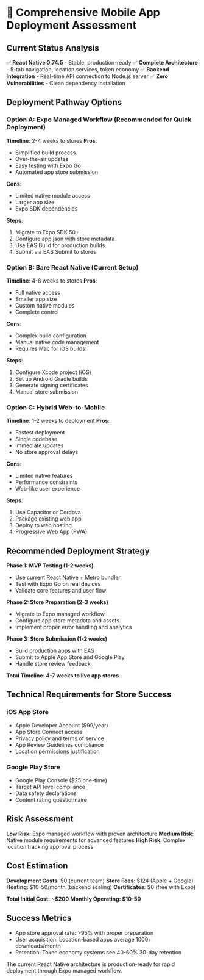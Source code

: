 # 📱 Comprehensive Mobile App Deployment Assessment

## Current Status Analysis
✅ **React Native 0.74.5** - Stable, production-ready
✅ **Complete Architecture** - 5-tab navigation, location services, token economy
✅ **Backend Integration** - Real-time API connection to Node.js server
✅ **Zero Vulnerabilities** - Clean dependency installation

## Deployment Pathway Options

### Option A: Expo Managed Workflow (Recommended for Quick Deployment)
**Timeline**: 2-4 weeks to stores
**Pros**: 
- Simplified build process
- Over-the-air updates
- Easy testing with Expo Go
- Automated app store submission

**Cons**:
- Limited native module access
- Larger app size
- Expo SDK dependencies

**Steps**:
1. Migrate to Expo SDK 50+
2. Configure app.json with store metadata
3. Use EAS Build for production builds
4. Submit via EAS Submit to stores

### Option B: Bare React Native (Current Setup)
**Timeline**: 4-8 weeks to stores
**Pros**:
- Full native access
- Smaller app size
- Custom native modules
- Complete control

**Cons**:
- Complex build configuration
- Manual native code management
- Requires Mac for iOS builds

**Steps**:
1. Configure Xcode project (iOS)
2. Set up Android Gradle builds
3. Generate signing certificates
4. Manual store submission

### Option C: Hybrid Web-to-Mobile
**Timeline**: 1-2 weeks to deployment
**Pros**:
- Fastest deployment
- Single codebase
- Immediate updates
- No store approval delays

**Cons**:
- Limited native features
- Performance constraints
- Web-like user experience

**Steps**:
1. Use Capacitor or Cordova
2. Package existing web app
3. Deploy to web hosting
4. Progressive Web App (PWA)

## Recommended Deployment Strategy

**Phase 1: MVP Testing (1-2 weeks)**
- Use current React Native + Metro bundler
- Test with Expo Go on real devices
- Validate core features and user flow

**Phase 2: Store Preparation (2-3 weeks)**
- Migrate to Expo managed workflow
- Configure app store metadata and assets
- Implement proper error handling and analytics

**Phase 3: Store Submission (1-2 weeks)**
- Build production apps with EAS
- Submit to Apple App Store and Google Play
- Handle store review feedback

**Total Timeline: 4-7 weeks to live app stores**

## Technical Requirements for Store Success

### iOS App Store
- Apple Developer Account ($99/year)
- App Store Connect access
- Privacy policy and terms of service
- App Review Guidelines compliance
- Location permissions justification

### Google Play Store
- Google Play Console ($25 one-time)
- Target API level compliance
- Data safety declarations
- Content rating questionnaire

## Risk Assessment

**Low Risk**: Expo managed workflow with proven architecture
**Medium Risk**: Native module requirements for advanced features
**High Risk**: Complex location tracking approval process

## Cost Estimation

**Development Costs**: $0 (current team)
**Store Fees**: $124 (Apple + Google)
**Hosting**: $10-50/month (backend scaling)
**Certificates**: $0 (free with Expo)

**Total Initial Cost: ~$200**
**Monthly Operating: $10-50**

## Success Metrics
- App store approval rate: >95% with proper preparation
- User acquisition: Location-based apps average 1000+ downloads/month
- Retention: Token economy systems see 40-60% 30-day retention

The current React Native architecture is production-ready for rapid deployment through Expo managed workflow.